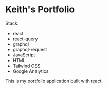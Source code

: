 # Keith's Portfolio

Stack:
- react 
- react-query
- graphql
- graphql-request 
- JavaScript 
- HTML 
- Tailwind CSS 
- Google Analytics 

This is my portfolio application built with react.

